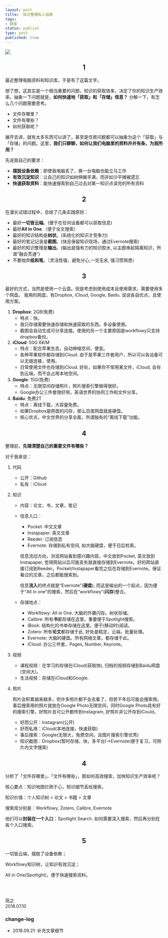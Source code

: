 ```yaml
--- 
layout: post
title:  知识整理私人指南
tags: 
- 随笔
status: publish
type: post
published: true
---
```


![](https://i.imgur.com/vHmv1OE.png)

## <center>1</center>
	
最近整理电脑资料和知识库，于是有了这篇文字。
	
想了想，这其实是一个相当重要的问题，知识的获取效率，决定了你的知识生产效率。抽象一下问题就是，**如何快速地「获取」和「存储」信息？** 分解一下，有怎么几个问题需要思考。
	
* 文件存哪里？
* 文件有哪些？
* 如何获取呢？
	
展开去讲，就有太多东西可以讲了，甚至是住房问题都可以抽象为这个「获取」与「存储」的问题。这里，**我们只聊聊，如何让我们电脑里的资料井井有条，为我所用？**
	
先说我自己的要求：
	
* **摆脱设备依赖**：即使我电脑丢了，换一台电脑也能立马工作
* **有效沉淀知识**：让自己的知识如树伸展丰满，而非如沙平摊被遗忘
* **快速获取资料**：能快速搜索到自己过去对某一知识点读完的所有资料
	
## <center>2</center>

	
在漫长试错过程中，总结了几条实践原则：
	
* 最好**一切皆云端**。(便于在任何设备都可以获取信息)
* 最好**All in One**.（便于全文搜索）
* 最好的知识结构是**树状**。(系统化的知识才竞争力)
* 最好的笔记记录是**截图**。(快且保留知识现场，通过Evernote搜索)
* 最好的知识整理是**输出**。(输出是强有力的知识胶水, 以主题串起隔离知识，所谓“融会贯通”)
* 不要抛弃**纸和笔**。（灵活性强，避免分心,一览无余, 强习惯熟悉）
	
## <center>3</center>

	
最好的方式，当然是使用一个云盘。但是考虑到使用成本且使用需求，需要使用多个网盘。
我用的网盘，有Dropbox, iCloud, Google, Baidu. 说说各自优点，且使用方案。

1. **Dropbox**: 2GB(免费)
	* 特点：快。
	* 我只存储需要快速存储和快速获取的东西。多设备使用。
	* 截图会自动生成可分享连接。使用的另一个主要原因是workflowy只支持dropbox备份。
2. **iCloud**: 50G 6¥/M
	* 特点：配合苹果生态，自动伸缩空间，便宜。
	* 各种苹果软件都存储到iCloud. 由于是苹果三件套用户，所以可以各设备可以无缝连接，使用。
	* 日常使用文件也存储到iCloud. 好处，如果你不常用某文件，iCloud, 会存到云端，而不会占用本地空间。
3. **Google**: 15G(免费)
	* 特点：无限空间存储照片，照片搜索引擎做得很好。
	* Google办公三件套很好用，英语世界的协同工作和文件分享。
4. **Baidu**: 免费2T
	* 特点：离线下载，大容量免费。
	* 如果Dropbox是网盘的闪存，那么百度网盘就是硬盘。
	* 核心优点，中文世界的分享全面，所谓独有的“离线下载”功能。


## <center>4</center>

	
整理前，**先理清楚自己的重要文件有哪些？**

对于我来说：

1. 代码
	* 公开：Github
	* 私有：iCloud
2. 知识
	* 内容：论文，书，文章，笔记
	* 信息入口：
		* Pocket: 中文文章
		* Instapaper: 英文文章
		* Reeder: 订阅信息
		* Evernote: 存储到私有空间, 如大脑硬盘，便于日后检索。
		
		信息流动方向，浏览网站看到感兴趣内容，中文放到Pocket, 英文放到Instapaper, 觉得网站以后可能丢失就直接存储到Evernote。好的网站直接订阅到Reeder。Pocket/Instapaper看完之后在存储到Evernote。保证看过的文章，之后都能搜索到。
		
		信息**流入**的终点就是“Evernote”(**硬盘**), 而这是输出的一个起点，因为便于“All in one”的搜索，然后在“workflowy”(**闪存**)整合。
	* 存储地点：
		* Workflowy: All in One. 大脑的外置闪存。树状存储。
		* Calibre: 所有**书**都存储在这里。重要便于Spotlight搜索。
		* iBook: 结构化的书单存储在这里。便于(移动时)阅读。
		* Zotero: 所有**论文**都存储于此, 好处是稳定，云端，批量处理。
		* Evernote: 大脑的硬盘。所有网络文章，都存储于此。
		* iCloud: 办公三件套，Pages, Number, Keynote。 
3. 视频
	* 课程视频：在学习的存储在iCloud(获取快), 归档的视频存储到Baidu网盘(空间大)。
	* 生活视频：存储在iCloud和Google. 
4. 照片
	 
	 照片会积累越来越多，但许多照片都不会去看了，但若干年后可能会搜索用。事后搜索用的照片就放在Google Photo无限空间，同时Google Photo具有好的搜索引擎。好照片且可公开都传到Instagram, 好照片非公开存到iCould。
	* 好而公开：Instagram(公开)
	* 好而私用：iCloud(本地连接，快速获取)
	* 事后搜索：Google(无限大，免费空间，且图片搜索引擎优秀)
	* 知识截图：Dropbox(暂时存储，快，多平台)→Evernote(便于复习，可照片内文字搜索)
	
## <center>4</center>

	
分析了「文件存哪里」，「文件有哪些」，那如何高效搜索，加快知识生产效率呢？

核心要点：知识地图烂熟于心，知识细节丢给搜索。

知识价值：个人知识树 > 论文 > 书籍 > 文章 

搜索库分别是：Workflowy, Zotero, Calibre, Evernote 

他们可以**封装在一个入口**：Spotlight Search. 如何需要深入搜索，然后再分别在各个入口搜索。
	
## <center>5</center>

	
一切皆云端，摆脱了设备依赖；

Workflowy知识树，让知识有效沉淀；

All in One(Spotlight)，便于快速搜索资料。
	


<br>
<br>

简之           
2018.07.10  


### change-log
- 2018.09.21: 补充文章细节